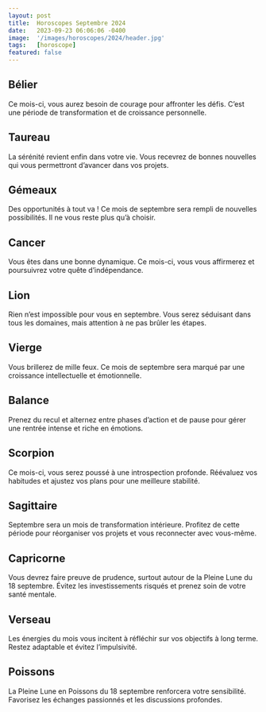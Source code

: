 ```yaml
---
layout: post
title:  Horoscopes Septembre 2024
date:   2023-09-23 06:06:06 -0400
image:  '/images/horoscopes/2024/header.jpg'
tags:   [horoscope]
featured: false
---
```


## Bélier

Ce mois-ci, vous aurez besoin de courage pour affronter les défis. C’est une période de transformation et de croissance personnelle.

## Taureau

La sérénité revient enfin dans votre vie. Vous recevrez de bonnes nouvelles qui vous permettront d’avancer dans vos projets.

## Gémeaux

Des opportunités à tout va ! Ce mois de septembre sera rempli de nouvelles possibilités. Il ne vous reste plus qu’à choisir.

## Cancer

Vous êtes dans une bonne dynamique. Ce mois-ci, vous vous affirmerez et poursuivrez votre quête d’indépendance.

## Lion

Rien n’est impossible pour vous en septembre. Vous serez séduisant dans tous les domaines, mais attention à ne pas brûler les étapes.

## Vierge

Vous brillerez de mille feux. Ce mois de septembre sera marqué par une croissance intellectuelle et émotionnelle.

## Balance

Prenez du recul et alternez entre phases d’action et de pause pour gérer une rentrée intense et riche en émotions.

## Scorpion

Ce mois-ci, vous serez poussé à une introspection profonde. Réévaluez vos habitudes et ajustez vos plans pour une meilleure stabilité.

## Sagittaire

Septembre sera un mois de transformation intérieure. Profitez de cette période pour réorganiser vos projets et vous reconnecter avec vous-même.

## Capricorne

Vous devrez faire preuve de prudence, surtout autour de la Pleine Lune du 18 septembre. Évitez les investissements risqués et prenez soin de votre santé mentale.

## Verseau

Les énergies du mois vous incitent à réfléchir sur vos objectifs à long terme. Restez adaptable et évitez l’impulsivité.

## Poissons

La Pleine Lune en Poissons du 18 septembre renforcera votre sensibilité. Favorisez les échanges passionnés et les discussions profondes.